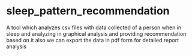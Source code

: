 # sleep_pattern_recommendation
A tool which analyzes csv files with data collected of a person when in sleep and analyzing in graphical analysis and providing recommendation based on it also we can export the data in pdf form for detailed report analysis
